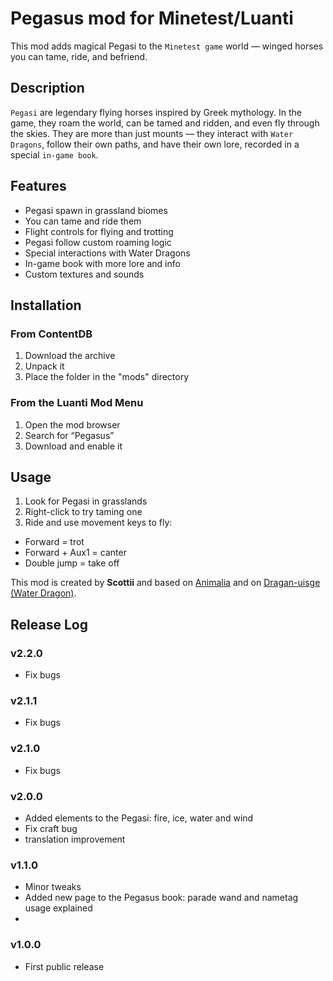 # Pegasus mod for Minetest/Luanti
This mod adds magical Pegasi to the `Minetest game` world — winged horses you can tame, ride, and befriend.

## Description
`Pegasi` are legendary flying horses inspired by Greek mythology. In the game, they roam the world, can be tamed and ridden, and even fly through the skies. They are more than just mounts — they interact with `Water Dragons`, follow their own paths, and have their own lore, recorded in a special `in-game book`.

## Features
- Pegasi spawn in grassland biomes
- You can tame and ride them
- Flight controls for flying and trotting
- Pegasi follow custom roaming logic
- Special interactions with Water Dragons
- In-game book with more lore and info
- Custom textures and sounds

## Installation
### From ContentDB
1. Download the archive
2. Unpack it
3. Place the folder in the "mods" directory

### From the Luanti Mod Menu
1. Open the mod browser
2. Search for “Pegasus”
3. Download and enable it

## Usage
1. Look for Pegasi in grasslands
2. Right-click to try taming one
3. Ride and use movement keys to fly:

- Forward = trot
- Forward + Aux1 = canter
- Double jump = take off

This mod is created by **Scottii** and based on [Animalia](https://github.com/ElCeejo/animalia) and on [Dragan-uisge (Water Dragon)](https://github.com/homiak/waterdragon).

## Release Log

### v2.2.0
- Fix bugs

### v2.1.1
- Fix bugs

### v2.1.0
- Fix bugs

### v2.0.0
- Added elements to the Pegasi: fire, ice, water and wind
- Fix craft bug
- translation improvement

### v1.1.0
- Minor tweaks
- Added new page to the Pegasus book: parade wand and nametag usage explained
- 
### v1.0.0
- First public release